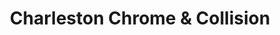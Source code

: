 ---
title: "Charleston Chrome & Collision"
url: /north-charleston/charleston-chrome-und-collision/
shop: Autowerkstatt
---